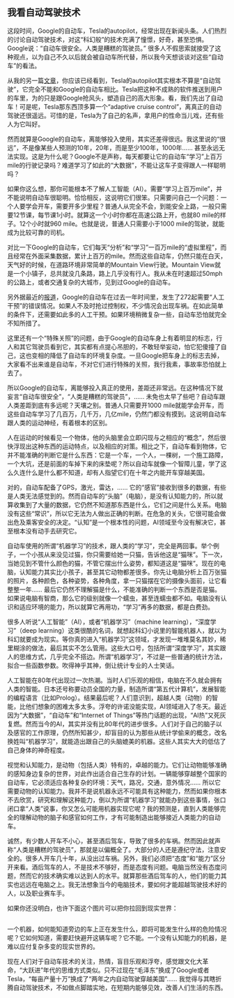 <div class="inner">
<h2>我看自动驾驶技术</h2>
<p>这段时间，Google的自动车，Tesla的autopilot，经常出现在新闻头条。人们热烈的讨论自动驾驶技术，对这“科幻般”的技术充满了憧憬，好奇，甚至恐惧。Google说：“自动车很安全。人类是糟糕的驾驶员。” 很多人不假思索就接受了这种观点，以为自己不久以后就会被自动车所代替，所以我今天想谈谈对这些“自动车”的看法。</p>
<p>从我的另一篇<a href="http://www.jianshu.com/p/1f6f624d9815">文章</a>，你应该已经看到，Tesla的autopilot其实根本不算是“自动驾驶”，它完全不能和Google的自动车相比。Tesla把这种不成熟的软件推送到用户的车里，为的只是跟Google抢风头，塑造自己的高大形象。看，我们先出了自动车！可是呢，Tesla那东西顶多算一个“adaptive cruise control”，离真正的自动驾驶还很遥远。可惜的是，Tesla为了自己的名声，拿用户的性命当儿戏，还有些人为它叫好。</p>
<p>然而就算是Google的自动车，离能够投入使用，其实还差得很远。我这里说的“很远”，不是像某些人预测的10年，20年，而是至少100年，1000年…… 甚至永远无法实现。这是为什么呢？Google不是声称，每天都要让它的自动车“学习”上百万mile的行驶记录吗？难道学习了如此的“大数据”，不能让这车子变得跟人一样聪明吗？</p>
<p>如果你这么想，那你可能根本不了解人工智能（AI）。需要“学习上百万mile”，并不能说明自动车很聪明。恰恰相反，这说明它们很笨。只需要问自己一个问题：一个人要学会开车，需要开多少里程？普通人从完全不会，到能安全上路，一般只需要12节课，每节课1小时。就算这一个小时你都在高速公路上开，也就80 mile的样子。12个小时就960 mile。也就是说，普通人只需要小于1000 mile的驾驶，就能成为比较可靠的司机。</p>
<p>对比一下Google的自动车，它们每天“分析”和“学习”一百万mile的“虚拟里程”，而且经常在外面采集数据，累计上百万的mile。然而这些自动车，仍然只能在白天，天气好的时候，在道路环境非常简单的Mountain View行驶。Mountain View就是一个小镇子，总共就没几条路，路上几乎没有行人。我从未在时速超过50mph的公路上，或者交通复杂的大城市，见到过Google的自动车。</p>
<p>另外据最近的<a href="http://www.forbes.com/sites/brookecrothers/2016/01/13/google-self-driving-car-failures-total-272-over-one-year-but-improvement-seen">报道</a>，Google的自动车在过去一年时间里，发生了272起需要“人工干预”的错误情况。如果人不及时抢过控制权，不少情况会出现车祸。在如此简单的条件下，还需要如此多的人工干预。如果环境稍微复杂一些，自动车恐怕就完全不知所措了。</p>
<p>这里还有一个“特殊关照”的问题，由于Google的自动车身上有着明显的标志，行人和其它驾驶员看到它，其实都有点提心吊胆的，不敢轻举妄动，怕它犯傻撞了自己，这也变相的降低了自动车的环境复杂度。一旦Google把车身上的标志去掉，大家看不出来谁是自动车，不对它们进行特殊的关照，我行我素，事故率恐怕就上去了。</p>
<p>所以Google的自动车，离能够投入真正的使用，差距还非常远。在这种情况下就妄言“自动车很安全”，“人类是糟糕的驾驶员”，…… 未免也太早了些吧？自动车跟人类差距到底有多远呢？天壤之别。普通人只需要开1000 mile就能学会开车，而这些自动车学习了几百万，几千万，几亿mile，仍然门都没有摸到。这说明自动车跟人类的运动神经，有着根本的区别。</p>
<p>人在运动的时候看见一个物体，他的头脑里会立即闪现与之相应的“概念”，然后很快浮现出这种东西的运动特点，以及相应的对策。相比之下，自动车看到物体，它并不能准确的判断它是什么东西：它是一个车，一个人，一棵树，一个施工路障，一个大坑，还是前面的车掉下来的床垫呢？所以自动车就像一个智障儿童，学了这么久连什么是什么都不知道，却有人指望它们在十年之内能开车穿越美国。</p>
<p>对的，自动车配备了GPS，激光，雷达，…… 它的“感官”接收到很多的数据，有些是人类无法感觉到的。然而自动车的“头脑”（电脑），是没有认知能力的，所以就算收集到了大量的数据，它仍然不知道那东西是什么，它们之间是什么关系。电脑没有这些“常识”，所以它无法为人做出正确的判断。在危急的关头，它很可能会做出危及乘客安全的决定。“认知”是一个根本性的问题，AI领域至今没有解决它，甚至根本没有动手去研究它。</p>
<p>自动车使用的所谓“机器学习”的技术，跟人类的“学习”，完全是两回事。举个例子，一个小孩从来没见过猫，你只需要给她一只猫，告诉他这是“猫咪”。下一次，当她见到不管什么颜色的猫，不管它摆出什么姿势，都知道这是“猫咪”。现在的电脑，认知能力其实比小孩子，甚至其它动物都差很多。你先让电脑分析上百万张猫的照片，各种颜色，各种姿势，各种角度，拿一只猫摆在它的摄像头面前，让它看整整一年…… 最后它仍然不理解猫是什么，不能准确的判断一个东西是否是猫。如果说电脑有智商，那么它的级别就像一个蠕虫，甚至连蠕虫都不如。电脑没有认识和适应环境的能力，所以就算它再用功，“学习”再多的数据，都是白费劲。</p>
<p>很多人听说“人工智能”（AI），或者“机器学习”（machine learning），“深度学习”（deep learning）这类很酷的名词，就想起科幻小说里的智能机器人，就以为科幻就要成为现实。等你真的进入“机器学习”这领域，才发现一堆堆莫名其妙，稀里糊涂的做法，最后其实不怎么管用。这些大口号，包括所谓“深度学习”，其实跟人的思维方式，几乎完全不搭边。所谓“机器学习”，不过是一些普通的统计方法，拟合一些函数参数。吹得神乎其神，倒让统计专业的人士笑话。</p>
<p>人工智能在80年代出现过一次热潮。当时人们乐观的相信，电脑在不久就会拥有人类的智能。日本还号称要动员全国的力量，制造所谓“第五代计算机”，发展智能的编程语言（比如Prolog）。结果最后呢？人们意识到，超越人类（动物）的智能，比他们想象的困难太多太多。浮夸的许诺没能实现，AI领域进入了冬天。最近因为“大数据”，“自动车”和“Internet of Things”等热门话题的出现，“AI热”又死灰复燃。然而当今的AI，其实并没有比80年代的进步很多。人们对于自己的脑子以及感官的工作原理，仍然所知甚少，却盲目的认为那些从统计学偷来的概念，改名换姓叫“机器学习”，就能造出跟自己的头脑媲美的机器。这些人其实大大的低估了自己身体的神奇程度。</p>
<p>视觉和认知能力，是动物（包括人类）特有的，卓越的能力。它们让动物能够准确的感知身边复杂的世界，对此作出适合自己生存的计划。一辆能够穿越整个国家的自动车，它必须适应各种复杂的环境：天气，路况，交通，意外情况…… 所以它需要动物的认知能力。我并不是说机器永远不可能具有这种能力，然而如果你根本不去欣赏，研究和理解这种能力，倒以为所谓“机器学习”就能办到这些事情，张口闭口拿“人类”说事，你又怎么可能用机器实现它呢？我的预测是，直到人类能够完全的理解动物的脑子和感官如何工作，才有可能制造出能够接近人类能力的自动车。</p>
<p>诚然，有少数人开车不小心，甚至酒后驾车，导致了很多的车祸。然而因此就声称“人类是糟糕的驾驶员”，那就是以偏概全了。大部分的人还是遵纪守法，注意安全的。很多人开车几十年，从没出过车祸。另外，我们必须把“态度”和“能力”区分开来看。酒后驾车的人，不是技术不够好，而是态度有问题。电脑当然没有态度问题，然而它的技术确实难以达到人的水平。就算那些酒后驾车的人，他们的能力其实也远远在电脑之上。我无法想象当今的电脑技术，要如何才能超越驾驶技术好的人，以及职业赛车手。</p>
<p>如果你还没明白，也许下面这个图片可以把你拉回到现实世界：</p>
<p><img src="http://upload-images.jianshu.io/upload_images/68562-39e22022670591ee.jpg?imageMogr2/auto-orient/strip%7CimageView2/2/w/400" alt="" /></p>
<p>一个机器，如何能知道旁边的车上正在发生什么，即将可能发生什么样的危险情况呢？它如何知道，需要赶快避开这辆车呢？它不能。一个没有认知能力的机器，是难以应付复杂多变的现实世界的。</p>
<p>现在人们对于自动车技术的关注，热情，盲目乐观和浮夸，感觉跟文化大革命，“大跃进”年代的思维方式类似。只不过现在“毛泽东”换成了Google或者Tesla，“每亩产量十万”换成了“两年之内自动驾驶穿越美国”…… 我觉得与其瞎折腾自动驾驶技术，不如做点脚踏实地，在短期内能够见效，改善人们生活的东西。</p>
</div>
<div class="ad-banner" style="margin-top: 5px">
<script async src="//pagead2.googlesyndication.com/pagead/js/adsbygoogle.js"></script>
<ins class="adsbygoogle"
                    style="display:inline-block;width:100%;height:90px"
                    data-ad-client="ca-pub-1331524016319584"
                    data-ad-slot="6657867155"></ins>
<script>(adsbygoogle = window.adsbygoogle || []).push({});</script>
</div>
<script data-ad-client="ca-pub-1331524016319584" async
            src="https://pagead2.googlesyndication.com/pagead/js/adsbygoogle.js">
</script>
    